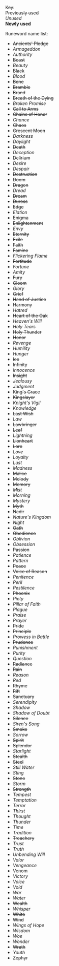 Key:\
~~Previously used~~\
*Unused*\
**Newly used**

Runeword name list:
- ~~Ancients' Pledge~~
- *Armageddon*
- *Authority*
- ~~Beast~~
- *Beauty*
- ~~Black~~
- *Blood*
- ~~Bone~~
- ~~Bramble~~
- ~~Brand~~
- ~~Breath of the Dying~~
- *Broken Promise*
- ~~Call to Arms~~
- ~~Chains of Honor~~
- *Chance*
- ~~Chaos~~
- ~~Crescent Moon~~
- *Darkness*
- *Daylight*
- ~~Death~~
- *Deception*
- ~~Delirium~~
- *Desire*
- *Despair*
- ~~Destruction~~
- ~~Doom~~
- ~~Dragon~~
- *Dread*
- ~~Dream~~
- ~~Duress~~
- ~~Edge~~
- *Elation*
- ~~Enigma~~
- ~~Enlightenment~~
- *Envy*
- ~~Eternity~~
- ~~Exile~~
- ~~Faith~~
- ~~Famine~~
- *Flickering Flame*
- ~~Fortitude~~
- *Fortune*
- *Amity*
- ~~Fury~~
- ~~Gloom~~
- *Glory*
- ~~Grief~~
- ~~Hand of Justice~~
- ~~Harmony~~
- *Hatred*
- ~~Heart of the Oak~~
- *Heaven's Will*
- *Holy Tears*
- ~~Holy Thunder~~
- ~~Honor~~
- *Revenge*
- *Humility*
- *Hunger*
- ~~Ice~~
- ~~Infinity~~
- *Innocence*
- ~~Insight~~
- *Jealousy*
- *Judgment*
- ~~King's Grace~~
- ~~Kingslayer~~
- *Knight's Vigil*
- *Knowledge*
- ~~Last Wish~~
- *Law*
- ~~Lawbringer~~
- ~~Leaf~~
- *Lightning*
- ~~Lionheart~~
- ~~Lore~~
- *Love*
- *Loyalty*
- *Lust*
- *Madness*
- ~~Malice~~
- ~~Melody~~
- ~~Memory~~
- *Mist*
- *Morning*
- *Mystery*
- ~~Myth~~
- ~~Nadir~~
- *Nature's Kingdom*
- *Night*
- ~~Oath~~
- ~~Obedience~~
- *Oblivion*
- *Obsession*
- ~~Passion~~
- *Patience*
- *Pattern*
- ~~Peace~~
- ~~Voice of Reason~~
- *Penitence*
- *Peril*
- *Pestilence*
- ~~Phoenix~~
- *Piety*
- *Pillar of Faith*
- *Plague*
- *Praise*
- *Prayer*
- ~~Pride~~
- ~~Principle~~
- *Prowess in Battle*
- ~~Prudence~~
- *Punishment*
- *Purity*
- *Question*
- ~~Radiance~~
- ~~Rain~~
- *Reason*
- *Red*
- ~~Rhyme~~
- ~~Rift~~
- ~~Sanctuary~~
- *Serendipity*
- *Shadow*
- *Shadow of Doubt*
- ~~Silence~~
- *Siren's Song*
- ~~Smoke~~
- *Sorrow*
- ~~Spirit~~
- ~~Splendor~~
- *Starlight*
- ~~Stealth~~
- ~~Steel~~
- *Still Water*
- *Sting*
- ~~Stone~~
- *Storm*
- ~~Strength~~
- *Tempest*
- *Temptation*
- *Terror*
- *Thirst*
- *Thought*
- *Thunder*
- *Time*
- *Tradition*
- ~~Treachery~~
- *Trust*
- *Truth*
- *Unbending Will*
- *Valor*
- *Vengeance*
- ~~Venom~~
- *Victory*
- *Voice*
- *Void*
- *War*
- *Water*
- ~~Wealth~~
- *Whisper*
- ~~White~~
- ~~Wind~~
- *Wings of Hope*
- *Wisdom*
- *Woe*
- *Wonder*
- ~~Wrath~~
- *Youth*
- ~~Zephyr~~
